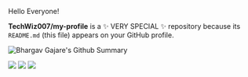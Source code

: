 Hello Everyone!

**TechWiz007/my-profile** is a ✨ VERY SPECIAL ✨ repository because its `README.md` (this file) appears on your GitHub profile.

![Bhargav Gajare's Github Summary](https://github-profile-summary-cards.vercel.app/api/cards/profile-details?username=TechWiz007&theme=vue)

<img src="https://github-readme-streak-stats.herokuapp.com/?user=TechWiz007"/>

<img src="https://github-readme-stats.vercel.app/api?username=TechWiz007&show_icons=true&theme=dark"/>

<img src="https://github-readme-stats.vercel.app/api/top-langs?username=TechWiz007"/>
